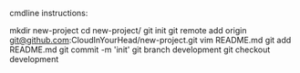 cmdline instructions:

mkdir new-project
cd new-project/
git init
git remote add origin git@github.com:CloudInYourHead/new-project.git
vim README.md
git add README.md 
git commit -m 'init'
git branch development
git checkout development


